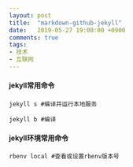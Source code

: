 ```yaml
---
layout: post
title:  "markdown-github-jekyll"
date:   2019-05-27 19:00:00 +0900
comments: true
tags:
- 技术
- 互联网
---
```


#### jekyll常用命令
```
jekyll s #编译并运行本地服务

jekyll b #编译
```
#### jekyll环境常用命令
```
rbenv local #查看或设置rbenv版本号

```




[jekyll-website]: https://jekyllrb.com
[jekyll-gh]:    https://github.com/jekyll/jekyll
[github-website]: https://github.com/



